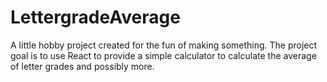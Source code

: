 # LettergradeAverage

A little hobby project created for the fun of making something. The project goal is to use React to provide a simple calculator to calculate the average of letter grades and possibly more.
